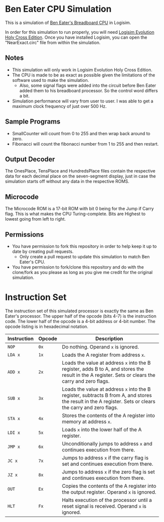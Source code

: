 # Ben Eater CPU Simulation
This is a simulation of [Ben Eater's Breadboard CPU](https://eater.net/8bit/) in Logisim.

In order for this simulation to run properly, you will need [Logisim Evolution Holy Cross Edition](https://github.com/kevinawalsh/logisim-evolution).  Once you have installed Logisim, you can open the "NearExact.circ" file from within the simulation.

## Notes
- This simulation will only work in Logisim Evolution Holy Cross Edition.
- The CPU is made to be as exact as possible given the limitations of the software used to make the simulation.
  - Also, some signal flags were added into the circuit before Ben Eater added them to his breadboard processor.  So the control word differs a bit.
- Simulation performance will vary from user to user.  I was able to get a maximum clock frequency of just over 500 Hz.

## Sample Programs
- SmallCounter will count from 0 to 255 and then wrap back around to zero.
- Fibonacci will count the fibonacci number from 1 to 255 and then restart.

## Output Decoder
The OnesPlace, TensPlace and HundredsPlace files contain the respective data for each decimal place on the seven-segment display, just in case the simulation starts off without any data in the respective ROMS.

## Microcode
The Microcode ROM is a 17-bit ROM with bit 0 being for the Jump if Carry flag.  This is what makes the CPU Turing-complete.  Bits are Highest to lowest going from left to right.

## Permissions
- You have permission to fork this repository in order to help keep it up to date by creating pull requests.
  - Only create a pull request to update this simulation to match Ben Eater's CPU.
- You have permission to fork/clone this repository and do with the clone/fork as you please as long as you give me credit for the original simulation.

# Instruction Set
The instruction set of this simulated processor is exactly the same as Ben Eater's processor.  The upper half of the opcode (bits 4-7) is the instruction code.  The lower half of the opcode is a 4-bit address or 4-bit number.  The opcode listing is in hexadecimal notation.

| Instruction | Opcode | Description |
| ----------- | ------ | ----------- |
| `NOP` | `0x` | Do nothing.  Operand `x` is ignored. |
| `LDA x` | `1x` | Loads the A register from address `x`. |
| `ADD x` | `2x` | Loads the value at address `x` into the B register, adds B to A, and stores the result in the A register.  Sets or clears the carry and zero flags. |
| `SUB x` | `3x` | Loads the value at address `x` into the B register, subtracts B from A, and stores the result in the A register.  Sets or clears the carry and zero flags. |
| `STA x` | `4x` | Stores the contents of the A register into memory at address `x`. |
| `LDI x` | `5x` | Loads `x` into the lower half of the A register. |
| `JMP x` | `6x` | Unconditionally jumps to address `x` and continues execution from there. |
| `JC x` | `7x` | Jumps to address `x` if the carry flag is set and continues execution from there. |
| `JZ x` | `8x` | Jumps to address `x` if the zero flag is set and continues execution from there. |
| `OUT` | `Ex` | Copies the contents of the A register into the output register.  Operand `x` is ignored. |
| `HLT` | `Fx` | Halts execution of the processor until a reset signal is received.  Operand `x` is ignored. |
